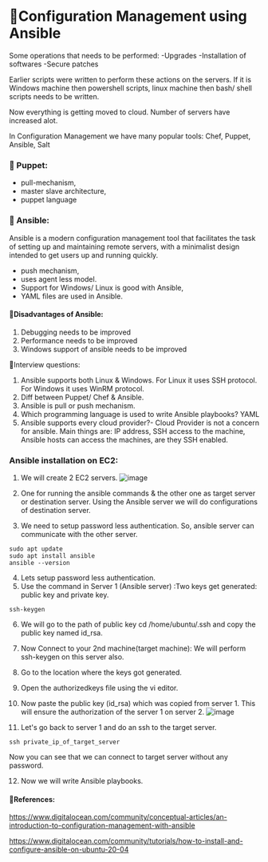 # 🌻Configuration Management using Ansible

Some operations that needs to be performed: 
-Upgrades
-Installation of softwares
-Secure patches

Earlier scripts were written to perform these actions on the servers. If it is Windows machine then powershell scripts, linux machine then bash/ shell scripts needs to be written.

Now everything is getting moved to cloud. Number of servers have increased alot.

In Configuration Management we have many popular tools: Chef, Puppet, Ansible, Salt

### 🌻 Puppet: 
- pull-mechanism,
- master slave architecture,
- puppet language
  
### 🌻 Ansible: 
Ansible is a modern configuration management tool that facilitates the task of setting up and maintaining remote servers, with a minimalist design intended to get users up and running quickly.
- push mechanism,
- uses agent less model.
- Support for Windows/ Linux is good with Ansible,
- YAML files are used in Ansible.

#### 🌼Disadvantages of Ansible:
1. Debugging needs to be improved
2. Performance needs to be improved
3. Windows support of ansible needs to be improved

🌼Interview questions:
1. Ansible supports both Linux & Windows.
For Linux it uses SSH protocol.
For Windows it uses WinRM protocol.
2. Diff between Puppet/ Chef & Ansible.
3. Ansible is pull or push mechanism.
4. Which programming language is used to write Ansible playbooks? YAML
5. Ansible supports every cloud provider?- Cloud Provider is not a concern for ansible. Main things are: IP address, SSH access to the machine, Ansible hosts can access the machines, are they SSH enabled.

### Ansible installation on EC2:

1. We will create 2 EC2 servers.
   ![image](https://github.com/itsnehagarg/DevOpsInAction/assets/20385826/ccab4dc3-6e0d-4725-a396-d29b4452c6f4)

3. One for running the ansible commands & the other one as target server or destination server. Using the Ansible server we will do configurations of destination server.
4. We need to setup password less authentication. So, ansible server can communicate with the other server.

   
```
sudo apt update
sudo apt install ansible
ansible --version
```

4. Lets setup password less authentication.
5. Use the command in Server 1 (Ansible server) :Two keys get generated: public key and private key.
```
ssh-keygen
```

6.  We will go to the path of public key cd /home/ubuntu/.ssh and copy the public key named id_rsa.
7.  Now Connect to your 2nd machine(target machine): We will perform ssh-keygen on this server also.
8.  Go to the location where the keys got generated.
9.  Open the authorizedkeys file using the vi editor.
10.  Now paste the public key (id_rsa) which was copied from server 1. This will ensure the authorization of the server 1 on server 2.
![image](https://github.com/itsnehagarg/DevOpsInAction/assets/20385826/adab5d2e-f20b-4e3e-93fc-38216b43a7a5)

11.  Let's go back to server 1 and do an ssh to the target server.
```
ssh private_ip_of_target_server
```
Now you can see that we can connect to target server without any password.

12. Now we will write Ansible playbooks.




#### 🌼References:
https://www.digitalocean.com/community/conceptual-articles/an-introduction-to-configuration-management-with-ansible

https://www.digitalocean.com/community/tutorials/how-to-install-and-configure-ansible-on-ubuntu-20-04








